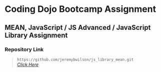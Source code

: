 # Coding Dojo Bootcamp Assignment
## MEAN, JavaScript / JS Advanced / JavaScript Library Assignment

### Repository Link

> ``` https://github.com/jeremybwilson/js_library_mean.git ```<br>
> _[Click Here](https://github.com/jeremybwilson/js_library_mean.git)_
